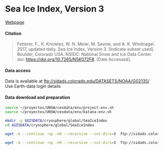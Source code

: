 # Sea Ice Index, Version 3

[Webpage](https://nsidc.org/data/G02135/versions/3)


#### Citation
> Fetterer, F., K. Knowles, W. N. Meier, M. Savoie, and A. K. Windnagel. 2017, updated daily. Sea Ice Index, Version 3. [Indicate subset used]. Boulder, Colorado USA. NSIDC: National Snow and Ice Data Center. doi: https://doi.org/10.7265/N5K072F8. [Date Accessed].

#### Data access

Data is available at ftp://sidads.colorado.edu/DATASETS/NOAA/G02135/
Use Earth-data login details


#### Data download and preparation

```sh
source ~/proyectos/UNSW/cesdata/env/project-env.sh
source ~/proyectos/UNSW/cesdata/env/katana-env.sh

mkdir -p $GISDATA/cryosphere/global/SeaIceIndex
cd $GISDATA/cryosphere/global/SeaIceIndex

wget -b --continue -np -nH --recursive --cut-dirs=3  ftp://sidads.colorado.edu/DATASETS/NOAA/G02135/north/monthly/geotiff/

wget -b --continue -np -nH --recursive --cut-dirs=3  ftp://sidads.colorado.edu/DATASETS/NOAA/G02135/south/monthly/geotiff/

```
